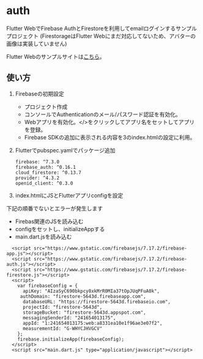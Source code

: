 # auth

Flutter WebでFirebase AuthとFirestoreを利用してemailログインするサンプルプロジェクト
(FirestorageはFlutter Webにまだ対応してないため、アバターの画像は実装していません)

Flutter Webのサンプルサイトは[こちら](https://david3080.github.io/auth/build/web)。

## 使い方

1. Firebaseの初期設定

   - プロジェクト作成
   - コンソールでAuthenticationのメール/パスワード認証を有効化。
   - Webアプリを有効化。</>をクリックしてアプリ名をセットしてアプリを登録。
   - Firebase SDKの追加に表示される内容を3のindex.htmlの設定に利用。

2. Flutterでpubspec.yamlでパッケージ追加

   ```
   firebase: ^7.3.0
   firebase_auth: ^0.16.1
   cloud_firestore: ^0.13.7
   provider: ^4.3.2
   openid_client: ^0.3.0
   ```

3. index.htmlにJSとFlutterアプリconfigを設定

下記の順番でないとエラーが発生します

- Firebas関連のJSを読み込む
- configをセットし、initializeAppする
- main.dart.jsを読み込む

```
  <script src="https://www.gstatic.com/firebasejs/7.17.2/firebase-app.js"></script>
  <script src="https://www.gstatic.com/firebasejs/7.17.2/firebase-auth.js"></script>
  <script src="https://www.gstatic.com/firebasejs/7.17.2/firebase-firestore.js"></script>
  <script>
    var firebaseConfig = {
      apiKey: "AIzaSyC690bkpcy8xkMrR0MIa37tOpJUqPFuA0k",
     authDomain: "firestore-5643d.firebaseapp.com",
      databaseURL: "https://firestore-5643d.firebaseio.com",
      projectId: "firestore-5643d",
      storageBucket: "firestore-5643d.appspot.com",
      messagingSenderId: "241654013175",
      appId: "1:241654013175:web:a8331ea10e1f96ae3e07f2",
      measurementId: "G-WHYCJHVGCV"
    };
    firebase.initializeApp(firebaseConfig);
  </script>
  <script src="main.dart.js" type="application/javascript"></script>
```
